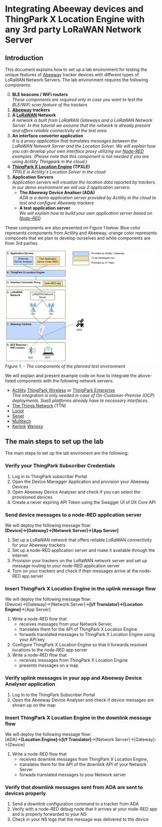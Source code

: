 # Integrating Abeeway devices and ThingPark X Location Engine with any 3rd party LoRaWAN Network Server
## Introduction
This document explains how to set up a lab environment for testing the unique features of [Abeeway][abeeway] tracker devices with different types of LoRaWAN Network Servers. The lab environment requires the following components:

0. **BLE beacons / WiFi routers**  
   _These components are required only in case you want to test the BLE/WiFi scan feature of the trackers_
1. **[Abeeway][abeeway] trackers**
2. **A [LoRaWAN][lorawan] Network**  
   _A network is built from LoRaWAN Gateways and a LoRaWAN Network Server. In this tutorial we assume that the network is already present and offers reliable connectivity at the test area._  
3. **An interface converter application**  
   _It is a proxy application that translates messages between the LoRaWAN Network Server and the Location Solver. We will explain how you can develop your own interface proxy utilizing our [Node-RED][node-red] examples. (Please note that this component is not needed if you are using Actility Thingpark in the cloud.)_
4. **[ThingPark X Location Engine][actility-tpl] (TPXLE)**  
   _TPXLE is Actility's Location Solver in the cloud_
5. **Application Servers**  
   _Application servers will visualize the location data reported by trackers. In our demo environment we will use 2 application servers:_   
   * **The Abeeway Device Analiser (ADA)**  
     _ADA is a demo application server provided by Actility in the cloud to test and configure Abeeway trackers_
   * **A test application server**  
     _We will explain how to build your own application server based on [Node-RED][node-red]_

These components are also presented on Figure 1 below. Blue color represents components from Actility and Abeeway, orange color represents componets that we plan to develop ourselves and white components are from 3rd parties.

![Fig01](images/Fig01.png)
_Figure 1. - The components of the planned test environment_


We will explain and present example code on how to integrate the above-listed components with the following network servers:
 * [Actility][actility] [ThingPark Wireless][actility-tpw] or [ThingPark Enterprise][actility-tpe]  
   _This integration is only needed in case of On-Customer-Premise (OCP) deployments. SaaS platforms already have te necessary interfaces._
 * [The Things Network][ttn] (TTN)
 * [Loriot][loriot]
 * [Senet](https://www.senetco.com/)
 * [Multitech][multitech-lns]
 * [Kerlink][kerlink] [Wanesy][kerlink-wanesy]
 
## The main steps to set up the lab
The main steps to set up the lab enviroment are the following:

### Verify your ThingPark Subscriber Credentials
1. Log in to ThingPark subscriber Portal
2. Open the Device Managger Application and provision your Abeeway Devices
3. Open Abeeway Device Analyser and check if you can select the provisioned devices
4. Create a never expiring API Token using the Swagger UI of DX Core API 

### Send device messages to a node-RED application server
We will deploy the following message flow:  
**[Device]->[Gateway]->[Network Server]->[App Server]**
1. Set up a LoRaWAN network that offers reliable LoRaWAN connectivity for your Abeeway trackers
2. Set up a node-RED application server and make it available through the Internet
3. Provision your trackers on the LoRaWAN network server and set up message routing to your node-RED application server 
4. Turn on your trackers and check if their messages arrive at the node-RED app server

### Insert ThingPark X Location Engine in the uplink message flow
We will deploy the following message flow:  
[Device]->[Gateway]->[Network Server]->**[i/f Translator]->[Location Engine]**->[App Server]
1. Write a node-RED flow that
   * receives messages from your Network Server,
   * translates them for the API of ThingPark X Location Engine
   * forwads translated messages to ThingPark X Location Engine using your API key
2. Configure ThingPark X Location Engine so that it forwards resolved locations to the node-RED app server
3. Write a node-RED flow that
   * receives messages from ThingPark X Location Engine
   * presents messages on a map

### Verify uplink messages in your app and Abeeway Device Analyser application
1. Log In to the ThingPark Subscriber Portal
2. Open the Abeeway Device Analyser and check if device messages are shown up on the map

### Insert ThingPark X Location Engine in the downlink message flow
We will deploy the following message flow:  
[ADA]->**[Location Engine]->[i/f Translator]**->[Network Server]->[Gateway]->[Device]
1. Write a node-RED flow that
   * receives downlink messages from ThingPark X Location Engine,
   * translates them for the API of the downlink API of your Network Server
   * forwads translated messages to your Network server
### Verify that downlink messages sent from ADA are sent to devices properly
1. Send a downlink configuration command to a tracker from ADA
2. Verify with a node-RED debug node that it arrives at your node-RED app and is properly forwarded to your NS
3. Check in your NS logs that the message was delivered to the device



[lorawan]: https://lora-alliance.org/about-lorawan
[abeeway]: https://www.abeeway.com/
[actility]: https://www.actility.com/
[actility-tpw]: https://www.actility.com/public-iot-connectivity-solutions/
[actility-tpe]: https://www.actility.com/enterprise-iot-connectivity-solutions/
[actility-tpl]: https://www.actility.com/multi-technology-geolocation-solutions/
[ttn]: https://www.thethingsnetwork.org/
[loriot]: https://www.loriot.io/
[multitech]: https://www.multitech.net/ 
[multitech-lns]: https://www.multitech.net/developer/software/lora/lora-network-server/
[kerlink]: https://www.kerlink.com 
[kerlink-wanesy]: https://www.kerlink.com/iot-portfolio-and-technologies/connectivity-as-a-service/wanesy-naas/
[node-red]: https://nodered.org/
